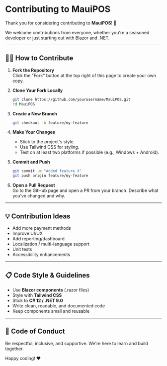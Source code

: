  
# Contributing to MauiPOS

Thank you for considering contributing to **MauiPOS**! 🚀

We welcome contributions from everyone, whether you're a seasoned developer or just starting out with Blazor and .NET.

---

## 🧑‍💻 How to Contribute

1. **Fork the Repository**  
   Click the "Fork" button at the top right of this page to create your own copy.

2. **Clone Your Fork Locally**

   ```bash
   git clone https://github.com/yourusername/MauiPOS.git
   cd MauiPOS
   ```

3. **Create a New Branch**

   ```bash
   git checkout -b feature/my-feature
   ```

4. **Make Your Changes**

   - Stick to the project's style.
   - Use Tailwind CSS for styling.
   - Test on at least two platforms if possible (e.g., Windows + Android).

5. **Commit and Push**

   ```bash
   git commit -m "Added feature X"
   git push origin feature/my-feature
   ```

6. **Open a Pull Request**  
   Go to the GitHub page and open a PR from your branch. Describe what you’ve changed and why.

---

## 💡 Contribution Ideas

- Add more payment methods
- Improve UI/UX
- Add reporting/dashboard
- Localization / multi-language support
- Unit tests
- Accessibility enhancements

---

## 📋 Code Style & Guidelines

- Use **Blazor components** (.razor files)
- Style with **Tailwind CSS**
- Stick to **C# 12 / .NET 9.0**
- Write clean, readable, and documented code
- Keep components small and reusable

---

## 🤝 Code of Conduct

Be respectful, inclusive, and supportive. We're here to learn and build together.

Happy coding! ❤️ 
 